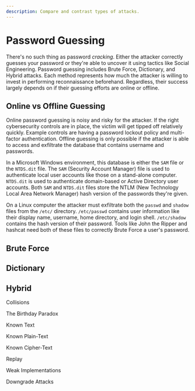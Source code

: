 ```yaml
---
description: Compare and contrast types of attacks.
---
```


# Password Guessing

There's no such thing as password _cracking_. Either the attacker correctly guesses your password or they're able to uncover it using tactics like Social Engineering. Password guessing includes Brute Force, Dictionary, and Hybrid attacks. Each method represents how much the attacker is willing to invest in performing reconnaissance beforehand. Regardless, their success largely depends on if their guessing efforts are online or offline. 

## Online vs Offline Guessing

Online password guessing is noisy and risky for the attacker. If the right cybersecurity controls are in place, the victim will get tipped off relatively quickly. Example controls are having a password lockout policy and multi-factor authentication. Offline guessing is only possible if the attacker is able to access and exfiltrate the database that contains username and passwords. 

In a Microsoft Windows environment, this database is either the `SAM` file or the `NTDS.dit` file. The `SAM` \(Security Account Manager\) file is used to authenticate local user accounts like those on a stand-alone computer. `NTDS.dit` is used to authenticate domain-based or Active Directory user accounts. Both `SAM` and `NTDS.dit` files store the NTLM \(New Technology Local Area Network Manager\) hash version of the passwords they're given. 

On a Linux computer the attacker must exfiltrate both the `passwd` and `shadow` files from the `/etc/` directory. `/etc/passwd` contains user information like their display name, username, home directory, and login shell. `/etc/shadow` contains the hash version of their password. Tools like John the Ripper and hashcat need both of these files to correctly Brute Force a user's password. 

## Brute Force



## Dictionary

## Hybrid

Collisions

The Birthday Paradox

Known Text

Known Plain-Text

Known Cipher-Text

Replay

Weak Implementations

Downgrade Attacks

